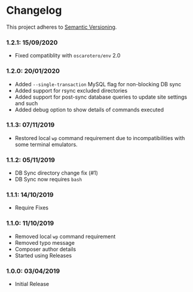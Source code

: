# Changelog

This project adheres to [Semantic Versioning](http://semver.org/).

### 1.2.1: 15/09/2020

* Fixed compatiblity with `oscarotero/env` 2.0

### 1.2.0: 20/01/2020

* Added `--single-transaction` MySQL flag for non-blocking DB sync
* Added support for rsync excluded directories
* Added support for post-sync database queries to update site settings and such
* Added debug option to show details of commands executed

### 1.1.3: 07/11/2019

* Restored local `wp` command requirement due to incompatibilities with some terminal emulators.

### 1.1.2: 05/11/2019

* DB Sync directory change fix (#1)
* DB Sync now requires `bash`

### 1.1.1: 14/10/2019

* Require Fixes

### 1.1.0: 11/10/2019

* Removed local `wp` command requirement
* Removed typo message
* Composer author details
* Started using Releases

### 1.0.0: 03/04/2019

* Initial Release
